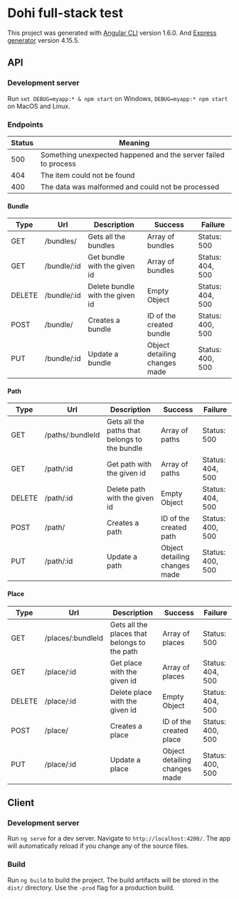 # Dohi full-stack test 

This project was generated with [Angular CLI](https://github.com/angular/angular-cli) version 1.6.0. 
And [Express generator](https://expressjs.com/en/starter/generator.html) version 4.15.5.

## API

### Development server

Run `set DEBUG=myapp:* & npm start` on Windows, `DEBUG=myapp:* npm start` on MacOS and Linux.

### Endpoints

| Status | Meaning                                                        |
|--------|----------------------------------------------------------------|
| 500    | Something unexpected happened and the server failed to process |
| 404    | The item could not be found                                    |
| 400    | The data was malformed and could not be processed              |

#### Bundle

| Type   | Url         | Description                     | Success                       | Failure          |
|--------|-------------|---------------------------------|-------------------------------|------------------|
| GET    | /bundles/   | Gets all the bundles            | Array of bundles              | Status: 500      |
| GET    | /bundle/:id | Get bundle with the given id    | Array of bundles              | Status: 404, 500 |
| DELETE | /bundle/:id | Delete bundle with the given id | Empty Object                  | Status: 404, 500 |
| POST   | /bundle/    | Creates a bundle                | ID of the created bundle      | Status: 400, 500 |
| PUT    | /bundle/:id | Update a bundle                 | Object detailing changes made | Status: 400, 500 |


#### Path

| Type   | Url              | Description                                   | Success                       | Failure          |
|--------|------------------|-----------------------------------------------|-------------------------------|------------------|
| GET    | /paths/:bundleId | Gets all the paths that belongs to the bundle | Array of paths                | Status: 500      |
| GET    | /path/:id        | Get path with the given id                    | Array of paths                | Status: 404, 500 |
| DELETE | /path/:id        | Delete path with the given id                 | Empty Object                  | Status: 404, 500 |
| POST   | /path/           | Creates a path                                | ID of the created path        | Status: 400, 500 |
| PUT    | /path/:id        | Update a path                                 | Object detailing changes made | Status: 400, 500 |

#### Place

| Type   | Url               | Description                                  | Success                       | Failure          |
|--------|-------------------|----------------------------------------------|-------------------------------|------------------|
| GET    | /places/:bundleId | Gets all the places that belongs to the path | Array of places               | Status: 500      |
| GET    | /place/:id        | Get place with the given id                  | Array of places               | Status: 404, 500 |
| DELETE | /place/:id        | Delete place with the given id               | Empty Object                  | Status: 404, 500 |
| POST   | /place/           | Creates a place                              | ID of the created place       | Status: 400, 500 |
| PUT    | /place/:id        | Update a place                               | Object detailing changes made | Status: 400, 500 |


## Client

### Development server

Run `ng serve` for a dev server. Navigate to `http://localhost:4200/`. The app will automatically reload if you change any of the source files.

### Build

Run `ng build` to build the project. The build artifacts will be stored in the `dist/` directory. Use the `-prod` flag for a production build.
